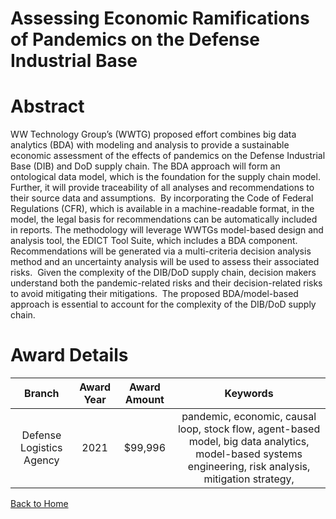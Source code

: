 
Assessing Economic Ramifications of Pandemics on the Defense Industrial Base
============================================================================

# Abstract


WW Technology Group’s (WWTG) proposed effort combines big data analytics (BDA) with modeling and analysis to provide a sustainable economic assessment of the effects of pandemics on the Defense Industrial Base (DIB) and DoD supply chain. The BDA approach will form an ontological data model, which is the foundation for the supply chain model.  Further, it will provide traceability of all analyses and recommendations to their source data and assumptions.  By incorporating the Code of Federal Regulations (CFR), which is available in a machine-readable format, in the model, the legal basis for recommendations can be automatically included in reports. The methodology will leverage WWTGs model-based design and analysis tool, the EDICT Tool Suite, which includes a BDA component.  Recommendations will be generated via a multi-criteria decision analysis method and an uncertainty analysis will be used to assess their associated risks.  Given the complexity of the DIB/DoD supply chain, decision makers understand both the pandemic-related risks and their decision-related risks to avoid mitigating their mitigations.  The proposed BDA/model-based approach is essential to account for the complexity of the DIB/DoD supply chain.  

# Award Details

|Branch|Award Year|Award Amount|Keywords|
| :---: | :---: | :---: | :---: |
|Defense Logistics Agency|2021|$99,996|pandemic, economic, causal loop, stock flow, agent-based model, big data analytics, model-based systems engineering, risk analysis, mitigation strategy, |
  
  


[Back to Home](https://github.com/chrischow/dod_sbir_awards/Reports/DJ/#1846)